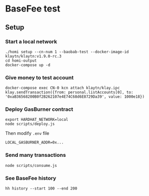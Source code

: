 # BaseFee test

## Setup

### Start a local network

```
./homi setup --cn-num 1 --baobab-test --docker-image-id klaytn/klaytn:v1.9.0-rc.3
cd homi-output
docker-compose up -d
```

### Give money to test account

```
docker-compose exec CN-0 kcn attach klaytn/klay.ipc
klay.sendTransaction({from: personal.listAccounts[0], to: '0xaB36568200B0f2B262107e4E74C68d6E8729Da39', value: 1000e18})
```

### Deploy GasBurner contract

```
export HARDHAT_NETWORK=local
node scripts/deploy.js
```

Then modify `.env` file

```
LOCAL_GASBURNER_ADDR=0x...
```

### Send many transactions

```
node scripts/consume.js
```

### See BaseFee history

```
hh history --start 100 --end 200
```

